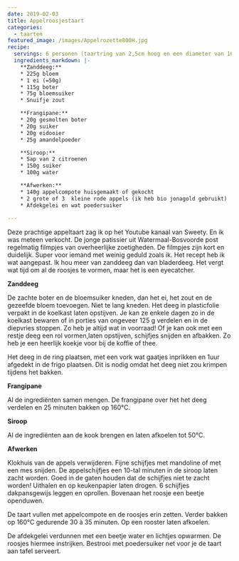 ```yaml
---
date: 2019-02-03
title: Appelroosjestaart
categories:
  - taarten
featured_image: /images/Appelrozette800H.jpg
recipe:
  servings: 6 personen (taartring van 2,5cm hoog en een diameter van 16cm)
  ingredients_markdown: |-
    **Zanddeeg:**    * 225g bloem    * 1 ei (=50g)    * 115g boter    * 75g bloemsuiker    * Snuifje zout    **Frangipane:**    * 20g gesmolten boter    * 20g suiker    * 20g eidooier    * 25g amandelpoeder    **Siroop:**    * Sap van 2 citroenen    * 150g suiker    * 100g water

    **Afwerken:**    * 140g appelcompote huisgemaakt of gekocht    * 2 grote of 3  kleine rode appels (ik heb bio jonagold gebruikt)    * Afdekgelei en wat poedersuiker     
---
```

Deze prachtige appeltaart zag ik op het Youtube kanaal van Sweety. En ik was meteen verkocht.De jonge patissier uit Watermaal-Bosvoorde post regelmatig filmpjes van overheerlijke zoetigheden.De filmpjes zijn kort en duidelijk. Super voor iemand met weinig geduld zoals ik.Het recept heb ik wat aangepast. Ik hou meer van zanddeeg dan van bladerdeeg.Het vergt wat tijd om al de roosjes te vormen, maar het is een eyecatcher.

<!--more-->

**Zanddeeg**De zachte boter en de bloemsuiker kneden, dan het ei, het zout en de gezeefde bloem toevoegen. Niet te lang kneden.Het deeg in plasticfolie verpakt in de koelkast laten opstijven.Je kan ze enkele dagen zo in de koelkast bewaren of in porties van ongeveer 125 g verdelen en in de diepvries stoppen. Zo heb je altijd wat in voorraad!Of je kan ook met een restje deeg een rol vormen,laten opstijven, schijfjes snijden en afbakken.Zo heb je een heerlijk koekje voor bij de koffie of thee.Het deeg in de ring plaatsen, met een vork wat gaatjes inprikken en 1uur afgedekt in de frigo plaatsen.Dit is nodig omdat het deeg niet zou krimpen tijdens het bakken.

**Frangipane**Al de ingrediënten samen mengen.De frangipane over het het deeg verdelen en 25 minuten bakken op 160°C.**Siroop**Al de ingrediënten aan de kook brengen en laten afkoelen tot 50°C.**Afwerken**
Klokhuis van de appels verwijderen.Fijne schijfjes met mandoline of met een mes snijden.De appelschijfjes een 10-tal minuten in de siroop laten zacht worden.Goed in de gaten houden dat de schijfjes niet te zacht worden!Uithalen en op keukenpapier laten drogen.6 schijfjes dakpansgewijs leggen en oprollen.Bovenaan het roosje een beetje openduwen.De taart vullen met appelcompote en de roosjes erin zetten.Verder bakken op 160°C gedurende 30 à 35 minuten.Op een rooster laten afkoelen.
De afdekgelei verdunnen met een beetje water en lichtjes opwarmen. De roosjes hiermee instrijken. Bestrooi met poedersuiker net voor je de taart aan tafel serveert.


